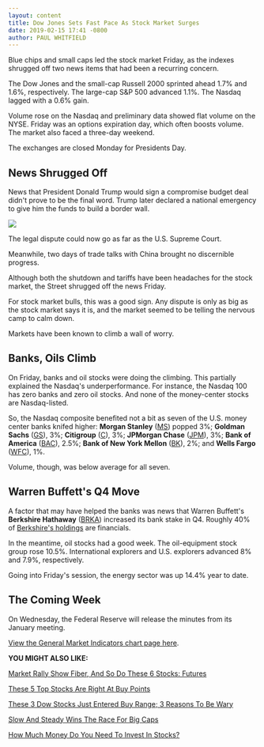 ```yaml
---
layout: content
title: Dow Jones Sets Fast Pace As Stock Market Surges
date: 2019-02-15 17:41 -0800
author: PAUL WHITFIELD
---
```






Blue chips and small caps led the stock market Friday, as the indexes shrugged off two news items that had been a recurring concern.




The Dow Jones and the small-cap Russell 2000 sprinted ahead 1.7% and 1.6%, respectively. The large-cap S&P 500 advanced 1.1%. The Nasdaq lagged with a 0.6% gain.


Volume rose on the Nasdaq and preliminary data showed flat volume on the NYSE. Friday was an options expiration day, which often boosts volume. The market also faced a three-day weekend.


The exchanges are closed Monday for Presidents Day.


News Shrugged Off
-----------------


News that President Donald Trump would sign a compromise budget deal didn't prove to be the final word. Trump later declared a national emergency to give him the funds to build a border wall.


![](https://www.investors.com/wp-content/uploads/2019/02/MP021519-264x300.jpg)


The legal dispute could now go as far as the U.S. Supreme Court.


Meanwhile, two days of trade talks with China brought no discernible progress.


Although both the shutdown and tariffs have been headaches for the stock market, the Street shrugged off the news Friday.


For stock market bulls, this was a good sign. Any dispute is only as big as the stock market says it is, and the market seemed to be telling the nervous camp to calm down.


Markets have been known to climb a wall of worry.


Banks, Oils Climb
-----------------


On Friday, banks and oil stocks were doing the climbing. This partially explained the Nasdaq's underperformance. For instance, the Nasdaq 100 has zero banks and zero oil stocks. And none of the money-center stocks are Nasdaq-listed.


So, the Nasdaq composite benefited not a bit as seven of the U.S. money center banks knifed higher: **Morgan Stanley** ([MS](https://research.investors.com/quote.aspx?symbol=MS)) popped 3%; **Goldman Sachs** ([GS](https://research.investors.com/quote.aspx?symbol=GS)), 3%; **Citigroup** ([C](https://research.investors.com/quote.aspx?symbol=C)), 3%; **JPMorgan Chase** ([JPM](https://research.investors.com/quote.aspx?symbol=JPM)), 3%; **Bank of America** ([BAC](https://research.investors.com/quote.aspx?symbol=BAC)), 2.5%; **Bank of New York Mellon** ([BK](https://research.investors.com/quote.aspx?symbol=BK)), 2%; and **Wells Fargo** ([WFC](https://research.investors.com/quote.aspx?symbol=WFC)), 1%.


Volume, though, was below average for all seven.


Warren Buffett's Q4 Move
------------------------


A factor that may have helped the banks was news that Warren Buffett's **Berkshire Hathaway** ([BRKA](https://research.investors.com/quote.aspx?symbol=BRKA)) increased its bank stake in Q4. Roughly 40% of [Berkshire's holdings](https://www.investors.com/news/warren-buffett-stocks-berkshire-hathway-q4-2018-13f/) are financials.


In the meantime, oil stocks had a good week. The oil-equipment stock group rose 10.5%. International explorers and U.S. explorers advanced 8% and 7.9%, respectively.


Going into Friday's session, the energy sector was up 14.4% year to date.


The Coming Week
---------------


On Wednesday, the Federal Reserve will release the minutes from its January meeting.


[View the General Market Indicators chart page here](https://www.investors.com/wp-content/uploads/2019/02/GMI_021819.pdf).


**YOU MIGHT ALSO LIKE:**


[Market Rally Show Fiber, And So Do These 6 Stocks: Futures](https://www.investors.com/market-trend/stock-market-today/dow-jones-futures-current-stock-market-rally-ciena-stock-fiber-optic-stocks/)


[These 5 Top Stocks Are Right At Buy Points](https://www.investors.com/research/estee-lauder-stock-wix-stock-lead-5-top-stocks-buy/)


[These 3 Dow Stocks Just Entered Buy Range; 3 Reasons To Be Wary](https://www.investors.com/research/dow-jones-stocks-microsoft-stock-cisco-stock-walmart-stock/)


[Slow And Steady Wins The Race For Big Caps](https://www.investors.com/how-to-invest/investors-corner/big-cap-stocks-can-be-winners/)


[How Much Money Do You Need To Invest In Stocks?](https://www.investors.com/how-to-invest/investors-corner/how-much-money-do-you-need-to-start-investing/)




